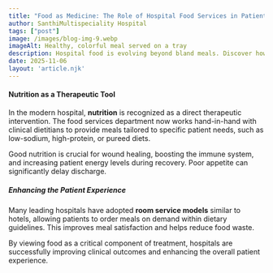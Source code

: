 ```yaml
---
title: "Food as Medicine: The Role of Hospital Food Services in Patient Recovery"
author: SanthiMultispeciality Hospital
tags: ["post"]
image: /images/blog-img-9.webp
imageAlt: Healthy, colorful meal served on a tray
description: Hospital food is evolving beyond bland meals. Discover how personalized, nutritious diets are now integrated into patient treatment plans to accelerate healing and improve well-being.
date: 2025-11-06
layout: 'article.njk'
---
```


#### Nutrition as a Therapeutic Tool

In the modern hospital, **nutrition** is recognized as a direct therapeutic intervention. The food services department now works hand-in-hand with clinical dietitians to provide meals tailored to specific patient needs, such as low-sodium, high-protein, or pureed diets.

Good nutrition is crucial for wound healing, boosting the immune system, and increasing patient energy levels during recovery. Poor appetite can significantly delay discharge.

##### Enhancing the Patient Experience

Many leading hospitals have adopted **room service models** similar to hotels, allowing patients to order meals on demand within dietary guidelines. This improves meal satisfaction and helps reduce food waste.

By viewing food as a critical component of treatment, hospitals are successfully improving clinical outcomes and enhancing the overall patient experience.